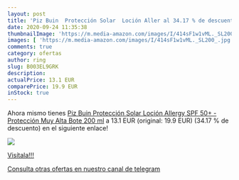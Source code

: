 ```yaml
---
layout: post
title: 'Piz Buin  Protección Solar  Loción Aller al 34.17 % de descuento'
date: 2020-09-24 11:35:38
thumbnailImage: 'https://m.media-amazon.com/images/I/414sF1w1vML._SL200_.jpg'
images: [ 'https://m.media-amazon.com/images/I/414sF1w1vML._SL200_.jpg' ]
comments: true
category: ofertas
author: ring
slug: B003EL9GRK
description:
actualPrice: 13.1 EUR
comparePrice: 19.9 EUR
inStock: true
---
```


Ahora mismo tienes [Piz Buin  Protección Solar  Loción Allergy SPF 50+ - Protección Muy Alta  Bote 200 ml](https://www.amazon.com/dp/B003EL9GRK/?tag=redken08-20) a 13.1 EUR (original: 19.9 EUR) (34.17 %  de descuento) en el siguiente enlace!

[![](https://m.media-amazon.com/images/I/414sF1w1vML._SL200_.jpg)](https://www.amazon.com/dp/B003EL9GRK/?tag=redken08-20)

[Visítala!!!](https://www.amazon.com/dp/B003EL9GRK/?tag=redken08-20)

[Consulta otras ofertas en nuestro canal de telegram](https://t.me/s/ofertas25)
